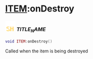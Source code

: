 # [ITEM](../item/README.md):onDestroy

### <img src="../../.gitbook/assets/shared.png" width="32" height="32" /> $TITLE_NAME$

```lua
void ITEM:onDestroy()
```

Called when the item is being destroyed<br>
